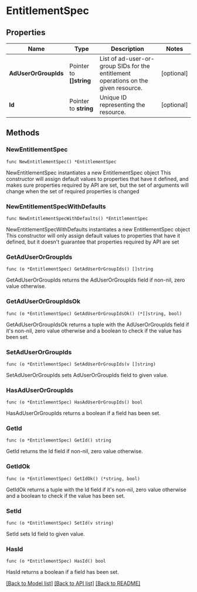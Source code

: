 # EntitlementSpec

## Properties

Name | Type | Description | Notes
------------ | ------------- | ------------- | -------------
**AdUserOrGroupIds** | Pointer to **[]string** | List of ad-user-or-group SIDs for the entitlement operations on the given resource. | [optional] 
**Id** | Pointer to **string** | Unique ID representing the resource. | [optional] 

## Methods

### NewEntitlementSpec

`func NewEntitlementSpec() *EntitlementSpec`

NewEntitlementSpec instantiates a new EntitlementSpec object
This constructor will assign default values to properties that have it defined,
and makes sure properties required by API are set, but the set of arguments
will change when the set of required properties is changed

### NewEntitlementSpecWithDefaults

`func NewEntitlementSpecWithDefaults() *EntitlementSpec`

NewEntitlementSpecWithDefaults instantiates a new EntitlementSpec object
This constructor will only assign default values to properties that have it defined,
but it doesn't guarantee that properties required by API are set

### GetAdUserOrGroupIds

`func (o *EntitlementSpec) GetAdUserOrGroupIds() []string`

GetAdUserOrGroupIds returns the AdUserOrGroupIds field if non-nil, zero value otherwise.

### GetAdUserOrGroupIdsOk

`func (o *EntitlementSpec) GetAdUserOrGroupIdsOk() (*[]string, bool)`

GetAdUserOrGroupIdsOk returns a tuple with the AdUserOrGroupIds field if it's non-nil, zero value otherwise
and a boolean to check if the value has been set.

### SetAdUserOrGroupIds

`func (o *EntitlementSpec) SetAdUserOrGroupIds(v []string)`

SetAdUserOrGroupIds sets AdUserOrGroupIds field to given value.

### HasAdUserOrGroupIds

`func (o *EntitlementSpec) HasAdUserOrGroupIds() bool`

HasAdUserOrGroupIds returns a boolean if a field has been set.

### GetId

`func (o *EntitlementSpec) GetId() string`

GetId returns the Id field if non-nil, zero value otherwise.

### GetIdOk

`func (o *EntitlementSpec) GetIdOk() (*string, bool)`

GetIdOk returns a tuple with the Id field if it's non-nil, zero value otherwise
and a boolean to check if the value has been set.

### SetId

`func (o *EntitlementSpec) SetId(v string)`

SetId sets Id field to given value.

### HasId

`func (o *EntitlementSpec) HasId() bool`

HasId returns a boolean if a field has been set.


[[Back to Model list]](../README.md#documentation-for-models) [[Back to API list]](../README.md#documentation-for-api-endpoints) [[Back to README]](../README.md)


